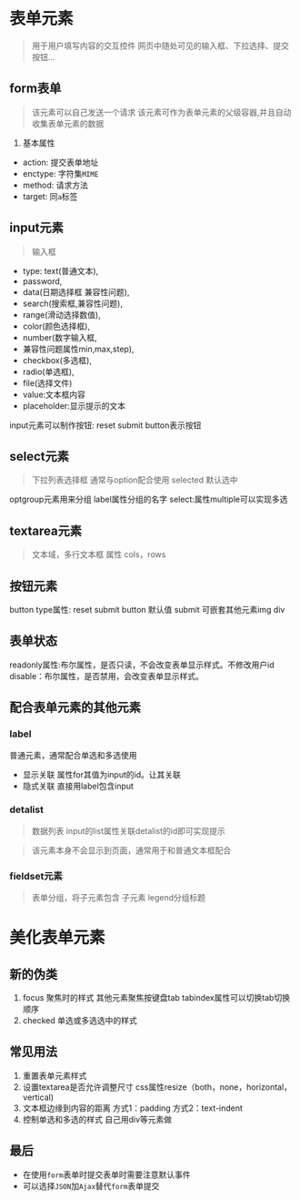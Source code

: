  # 表单元素

> 用于用户填写内容的交互控件
> 网页中随处可见的输入框、下拉选择、提交按钮...

## form表单

> 该元素可以自己发送一个请求
> 该元素可作为表单元素的父级容器,并且自动收集表单元素的数据

1. 基本属性

- action: 提交表单地址
- enctype: 字符集`MIME`
- method: 请求方法
- target: 同`a`标签
  
## input元素

> 输入框
> 
   - type: text(普通文本),
   - password,
   - data(日期选择框 兼容性问题),
   - search(搜索框,兼容性问题),
   - range(滑动选择数值),
   - color(颜色选择框), 
   - number(数字输入框,
   - 兼容性问题属性min,max,step),
   - checkbox(多选框),
   - radio(单选框),
   - file(选择文件)
   - value:文本框内容
   - placeholder:显示提示的文本

   input元素可以制作按钮: reset submit button表示按钮
## select元素

> 下拉列表选择框
> 通常与option配合使用
> selected 默认选中

optgroup元素用来分组 label属性分组的名字
select:属性multiple可以实现多选

## textarea元素

> 文本域，多行文本框
属性 cols，rows

## 按钮元素

button
type属性: reset submit button 默认值 submit
可嵌套其他元素img div

## 表单状态

readonly属性:布尔属性，是否只读，不会改变表单显示样式。不修改用户id
disable：布尔属性，是否禁用，会改变表单显示样式。

## 配合表单元素的其他元素

### label

普通元素，通常配合单选和多选使用
- 显示关联
属性for其值为input的id。让其关联
- 隐式关联
直接用label包含input

### detalist

> 数据列表
> input的list属性关联detalist的id即可实现提示
 
> 该元素本身不会显示到页面，通常用于和普通文本框配合

### fieldset元素

> 表单分组，将子元素包含
> 子元素 legend分组标题

# 美化表单元素

## 新的伪类

1. focus
聚焦时的样式
其他元素聚焦按键盘tab tabindex属性可以切换tab切换顺序
2. checked
单选或多选选中的样式

## 常见用法

1. 重置表单元素样式
2. 设置textarea是否允许调整尺寸     css属性resize（both，none，horizontal，vertical)
3. 文本框边缘到内容的距离 方式1：padding 方式2：text-indent
4. 控制单选和多选的样式 自己用div等元素做

## 最后

- 在使用`form`表单时提交表单时需要注意默认事件
- 可以选择`JSON`加`Ajax`替代`form`表单提交
